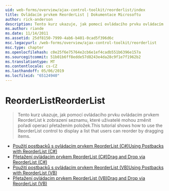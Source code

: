 ```yaml
---
uid: web-forms/overview/ajax-control-toolkit/reorderlist/index
title: Ovládacím prvkem ReorderList | Dokumentace Microsoftu
author: rick-anderson
description: Tento kurz ukazuje, jak pomocí ovládacího prvku ovládacím prvkem ReorderList k zobrazení seznamu, které uživatelé mohou změnit pořadí operací přetažením položek.
ms.author: riande
ms.date: 11/14/2011
ms.assetid: 25df8150-7999-4ab6-b401-0cad5f396d6c
msc.legacyurl: /web-forms/overview/ajax-control-toolkit/reorderlist
msc.type: chapter
ms.openlocfilehash: c0e25f6e75764e2cb6e1ef4cadb551b6396e157a
ms.sourcegitcommit: 51b01b6ff8edde57d8243e4da28c9f1e7f1962b2
ms.translationtype: MT
ms.contentlocale: cs-CZ
ms.lasthandoff: 05/06/2019
ms.locfileid: "65124940"
---
```

# <a name="reorderlist"></a><span data-ttu-id="f9d1e-103">ReorderList</span><span class="sxs-lookup"><span data-stu-id="f9d1e-103">ReorderList</span></span>

> <span data-ttu-id="f9d1e-104">Tento kurz ukazuje, jak pomocí ovládacího prvku ovládacím prvkem ReorderList k zobrazení seznamu, které uživatelé mohou změnit pořadí operací přetažením položek.</span><span class="sxs-lookup"><span data-stu-id="f9d1e-104">This tutorial shows how to use the ReorderList control to display a list that users can reorder by dragging items.</span></span>

- [<span data-ttu-id="f9d1e-105">Použití postbacků s ovládacím prvkem ReorderList (C#)</span><span class="sxs-lookup"><span data-stu-id="f9d1e-105">Using Postbacks with ReorderList (C#)</span></span>](using-postbacks-with-reorderlist-cs.md)
- [<span data-ttu-id="f9d1e-106">Přetažení ovládacím prvkem ReorderList (C#)</span><span class="sxs-lookup"><span data-stu-id="f9d1e-106">Drag and Drop via ReorderList (C#)</span></span>](drag-and-drop-via-reorderlist-cs.md)
- [<span data-ttu-id="f9d1e-107">Použití postbacků s ovládacím prvkem ReorderList (VB)</span><span class="sxs-lookup"><span data-stu-id="f9d1e-107">Using Postbacks with ReorderList (VB)</span></span>](using-postbacks-with-reorderlist-vb.md)
- [<span data-ttu-id="f9d1e-108">Přetažení ovládacím prvkem ReorderList (VB)</span><span class="sxs-lookup"><span data-stu-id="f9d1e-108">Drag and Drop via ReorderList (VB)</span></span>](drag-and-drop-via-reorderlist-vb.md)
